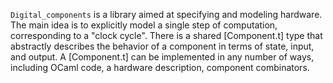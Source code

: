 `Digital_components` is a library aimed at specifying and modeling
hardware.  The main idea is to explicitly model a single step of
computation, corresponding to a "clock cycle".  There is a shared
[Component.t] type that abstractly describes the behavior of a
component in terms of state, input, and output.  A [Component.t] can
be implemented in any number of ways, including OCaml code, a hardware
description, component combinators.
